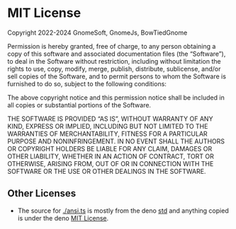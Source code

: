 # MIT License

Copyright 2022-2024 GnomeSoft, GnomeJs, BowTiedGnome

Permission is hereby granted, free of charge, to any person obtaining a copy of
this software and associated documentation files (the “Software”), to deal in
the Software without restriction, including without limitation the
rights to use, copy, modify, merge, publish, distribute, sublicense, and/or
sell copies of the Software, and to permit persons to whom the Software is
furnished to do so, subject to the following conditions:

The above copyright notice and this permission notice shall be included in all
copies or substantial portions of the Software.

THE SOFTWARE IS PROVIDED “AS IS”, WITHOUT WARRANTY OF ANY KIND, EXPRESS OR
IMPLIED, INCLUDING BUT NOT LIMITED TO THE WARRANTIES OF MERCHANTABILITY,
FITNESS FOR A PARTICULAR PURPOSE AND NONINFRINGEMENT. IN NO EVENT SHALL THE
AUTHORS OR COPYRIGHT HOLDERS BE LIABLE FOR ANY CLAIM, DAMAGES OR OTHER LIABILITY,
WHETHER IN AN ACTION OF CONTRACT, TORT OR OTHERWISE, ARISING FROM, OUT OF OR IN
CONNECTION WITH THE SOFTWARE OR THE USE OR OTHER DEALINGS IN THE SOFTWARE.

## Other Licenses

- The source for [./ansi.ts](./ansi.ts) is mostly from
  the deno [std][color-src] and anything copied is under
  the deno [MIT License][color-license].

[color-src]: https://github.com/denoland/deno_std/blob/main/fmt/colors.ts
[color-license]: https://github.com/denoland/deno_std/blob/main/LICENSE
